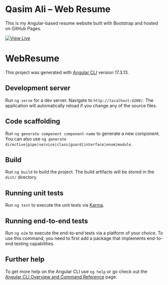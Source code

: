 # Qasim Ali – Web Resume

This is my Angular-based resume website built with Bootstrap and hosted on GitHub Pages.

[![View Live](https://img.shields.io/badge/View-Live-blue?style=for-the-badge&logo=github)](https://qasim-railo.github.io/web-resume/)


# WebResume

This project was generated with [Angular CLI](https://github.com/angular/angular-cli) version 17.3.13.


## Development server

Run `ng serve` for a dev server. Navigate to `http://localhost:4200/`. The application will automatically reload if you change any of the source files.

## Code scaffolding

Run `ng generate component component-name` to generate a new component. You can also use `ng generate directive|pipe|service|class|guard|interface|enum|module`.

## Build

Run `ng build` to build the project. The build artifacts will be stored in the `dist/` directory.

## Running unit tests

Run `ng test` to execute the unit tests via [Karma](https://karma-runner.github.io).

## Running end-to-end tests

Run `ng e2e` to execute the end-to-end tests via a platform of your choice. To use this command, you need to first add a package that implements end-to-end testing capabilities.

## Further help

To get more help on the Angular CLI use `ng help` or go check out the [Angular CLI Overview and Command Reference](https://angular.io/cli) page.
